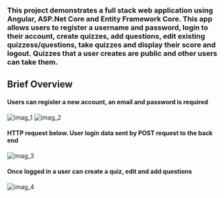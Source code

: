 <h3>This project demonstrates a full stack web application using Angular, ASP.Net Core and Entity Framework Core. This app allows users to register a username and password, login to their account, create quizzes, add questions, edit existing quizzess/questions, take quizzes and display their score and logout. Quizzes that a user creates are public and other users can take them.</h3>

<h2>Brief Overview</h2>
<h4>Users can register a new account, an email and password is required</h4>

![imag_1](https://github.com/a-rhodes-vcu/Quiz_Application-with-Angular_and_ASP.Net-Core_and_Entity-Framework-Core/blob/master/Images/Screen%20Shot%202020-08-31%20at%203.01.11%20PM.png)
![imag_2](https://github.com/a-rhodes-vcu/Quiz_Application-with-Angular_and_ASP.Net-Core_and_Entity-Framework-Core/blob/master/Images/Screen%20Shot%202020-08-31%20at%203.10.51%20PM.png)

<h4>HTTP request below. User login data sent by POST request to the back end</h4>

![imag_3](https://github.com/a-rhodes-vcu/Quiz_Application-with-Angular_and_ASP.Net-Core_and_Entity-Framework-Core/blob/master/Images/Screen%20Shot%202020-08-31%20at%203.11.09%20PM.png)


<h4>Once logged in a user can create a quiz, edit and add questions</h4>

![imag_4](https://github.com/a-rhodes-vcu/Quiz_Application-with-Angular_and_ASP.Net-Core_and_Entity-Framework-Core/blob/master/Images/Screen%20Shot%202020-08-31%20at%203.12.25%20PM.png)
